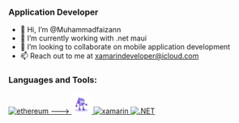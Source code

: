 ### Application Developer
- 👋 Hi, I’m @Muhammadfaizann
- 🌱 I’m currently working with .net maui
- 💞️ I’m looking to collaborate on mobile application development 
- 📫 Reach out to me at xamarindeveloper@icloud.com

### Languages and Tools:
<p align="left"> 
  <!---
  <a href="https://ethereum.org/en/" target="_blank" rel="noreferrer"/>
  <img src="https://github.com/Muhammadfaizann/ethereum/blob/main/ethereum-removebg-preview.png" alt="ethereum" width="40" height="40"/> --->
  <a href="https://www.docker.com/" target="_blank" rel="noreferrer"/>
  <img src="https://www.svgrepo.com/show/349342/docker.svg" alt="ethereum" width="40" height="40"/> --->
  <a href="https://dotnet.microsoft.com/en-us/apps/maui" target="_blank" rel="noreferrer"/>
  <img src="https://github.com/Muhammadfaizann/ethereum/blob/main/dotnet-maui.png"  alt=".NET MAUI" width="40" height="40"/> 
  <a href="https://dotnet.microsoft.com/apps/xamarin" target="_blank" rel="noreferrer"/>
  <img src="https://raw.githubusercontent.com/detain/svg-logos/780f25886640cef088af994181646db2f6b1a3f8/svg/xamarin.svg" alt="xamarin" width="40" height="40"/> 
  <a href="https://dotnet.microsoft.com/en-us" target="_blank" rel="noreferrer"/>
  <img src="https://upload.wikimedia.org/wikipedia/commons/7/7d/Microsoft_.NET_logo.svg" alt=".NET" width="40" height="40"/> 
</p>
<!---
Muhammadfaizann/Muhammadfaizann is a ✨ special ✨ repository because its `README.md` (this file) appears on your GitHub profile.
You can click the Preview link to take a look at your changes.
--->
